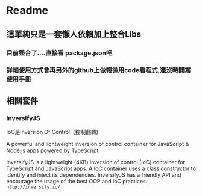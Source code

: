 # Readme

## 這單純只是一套懶人依賴加上整合Libs
### 目前整合了....直接看 package.json吧
### 詳細使用方式會再另外的github上做輕微用code看程式,還沒時間寫使用手冊

## 相關套件
### InversifyJS
IoC是Inversion Of Control（控制翻轉)

A powerful and lightweight inversion of control container for JavaScript & Node.js apps powered by TypeScript.

InversifyJS is a lightweight (4KB) inversion of control (IoC) container for TypeScript and JavaScript apps. A IoC container uses a class constructor to identify and inject its dependencies. InversifyJS has a friendly API and encourage the usage of the best OOP and IoC practices.
`http://inversify.io/`
